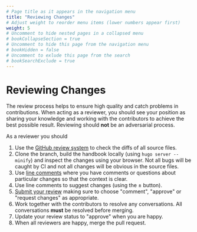```yaml
---
# Page title as it appears in the navigation menu
title: "Reviewing Changes"
# Adjust weight to reorder menu items (lower numbers appear first)
weight: 5
# Uncomment to hide nested pages in a collapsed menu
# bookCollapseSection = true
# Uncomment to hide this page from the navigation menu
# bookHidden = false
# Uncomment to exlude this page from the search
# bookSearchExclude = true
---
```


# Reviewing Changes

The review process helps to ensure high quality and catch problems in
contributions. When acting as a reviewer, you should see your position as
sharing your knowledge and working with the contributors to achieve the best
possible result. Reviewing should **not** be an adversarial process.

As a reviewer you should

1. Use the [GitHub review
   system](https://docs.github.com/en/pull-requests/collaborating-with-pull-requests/reviewing-changes-in-pull-requests/reviewing-proposed-changes-in-a-pull-request)
   to check the diffs of all source files.
1. Clone the branch, build the handbook locally (using `hugo server --minify`)
   and inspect the changes using your browser. Not all bugs will be caught by CI
   and not all changes will be obvious in the source files.
1. Use [line
   comments](https://docs.github.com/en/pull-requests/collaborating-with-pull-requests/reviewing-changes-in-pull-requests/commenting-on-a-pull-request#adding-line-comments-to-a-pull-request)
   where you have comments or questions about particular changes so that the
   context is clear.
1. Use line comments to suggest changes (using the ± button).
1. [Submit your
   review](https://docs.github.com/en/pull-requests/collaborating-with-pull-requests/reviewing-changes-in-pull-requests/reviewing-proposed-changes-in-a-pull-request#submitting-your-review)
   making sure to choose "comment", "approve" or "request changes" as
   appropriate.
1. Work together with the contributors to resolve any conversations. All
   conversations **must** be resolved before merging.
1. Update your review status to "approve" when you are happy.
1. When all reviewers are happy, merge the pull request.
